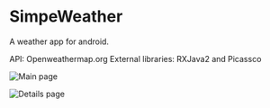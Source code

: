 # SimpeWeather

A weather app for android.

API: Openweathermap.org
External libraries: RXJava2 and Picassco

![Main page](/../<screenshots>/path/to/Screenshot_20171002-180858[1].png?raw=true "Main page")

![Details page](SimpeWeather/Screenshot_20171002-180858[1].png "Details page")
